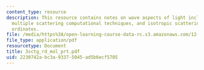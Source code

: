 ```yaml
---
content_type: resource
description: This resource contains notes on wave aspects of light includin scattering,
  multiple scattering computational techniques, and isotropic scattering and discrete
  ordinates.
file: /media/https%3A/open-learning-course-data-rc.s3.amazonaws.com/12-815-atmospheric-radiation-fall-2006/2230742abc3a93375045ad5b6ecf5705_3sctg_rd_mol_prt.pdf
file_type: application/pdf
resourcetype: Document
title: 3sctg_rd_mol_prt.pdf
uid: 2230742a-bc3a-9337-5045-ad5b6ecf5705
---
```


